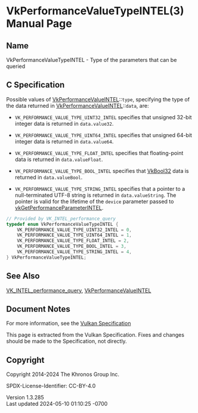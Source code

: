# VkPerformanceValueTypeINTEL(3) Manual Page

## Name

VkPerformanceValueTypeINTEL - Type of the parameters that can be queried



## <a href="#_c_specification" class="anchor"></a>C Specification

Possible values of
[VkPerformanceValueINTEL](https://registry.khronos.org/vulkan/specs/1.3-extensions/man/html/VkPerformanceValueINTEL.html)::`type`,
specifying the type of the data returned in
[VkPerformanceValueINTEL](https://registry.khronos.org/vulkan/specs/1.3-extensions/man/html/VkPerformanceValueINTEL.html)::`data`, are:

- `VK_PERFORMANCE_VALUE_TYPE_UINT32_INTEL` specifies that unsigned
  32-bit integer data is returned in `data.value32`.

- `VK_PERFORMANCE_VALUE_TYPE_UINT64_INTEL` specifies that unsigned
  64-bit integer data is returned in `data.value64`.

- `VK_PERFORMANCE_VALUE_TYPE_FLOAT_INTEL` specifies that floating-point
  data is returned in `data.valueFloat`.

- `VK_PERFORMANCE_VALUE_TYPE_BOOL_INTEL` specifies that
  [VkBool32](https://registry.khronos.org/vulkan/specs/1.3-extensions/man/html/VkBool32.html) data is returned in `data.valueBool`.

- `VK_PERFORMANCE_VALUE_TYPE_STRING_INTEL` specifies that a pointer to a
  null-terminated UTF-8 string is returned in `data.valueString`. The
  pointer is valid for the lifetime of the `device` parameter passed to
  [vkGetPerformanceParameterINTEL](https://registry.khronos.org/vulkan/specs/1.3-extensions/man/html/vkGetPerformanceParameterINTEL.html).

``` c
// Provided by VK_INTEL_performance_query
typedef enum VkPerformanceValueTypeINTEL {
    VK_PERFORMANCE_VALUE_TYPE_UINT32_INTEL = 0,
    VK_PERFORMANCE_VALUE_TYPE_UINT64_INTEL = 1,
    VK_PERFORMANCE_VALUE_TYPE_FLOAT_INTEL = 2,
    VK_PERFORMANCE_VALUE_TYPE_BOOL_INTEL = 3,
    VK_PERFORMANCE_VALUE_TYPE_STRING_INTEL = 4,
} VkPerformanceValueTypeINTEL;
```

## <a href="#_see_also" class="anchor"></a>See Also

[VK_INTEL_performance_query](https://registry.khronos.org/vulkan/specs/1.3-extensions/man/html/VK_INTEL_performance_query.html),
[VkPerformanceValueINTEL](https://registry.khronos.org/vulkan/specs/1.3-extensions/man/html/VkPerformanceValueINTEL.html)

## <a href="#_document_notes" class="anchor"></a>Document Notes

For more information, see the <a
href="https://registry.khronos.org/vulkan/specs/1.3-extensions/html/vkspec.html#VkPerformanceValueTypeINTEL"
target="_blank" rel="noopener">Vulkan Specification</a>

This page is extracted from the Vulkan Specification. Fixes and changes
should be made to the Specification, not directly.

## <a href="#_copyright" class="anchor"></a>Copyright

Copyright 2014-2024 The Khronos Group Inc.

SPDX-License-Identifier: CC-BY-4.0

Version 1.3.285  
Last updated 2024-05-10 01:10:25 -0700
